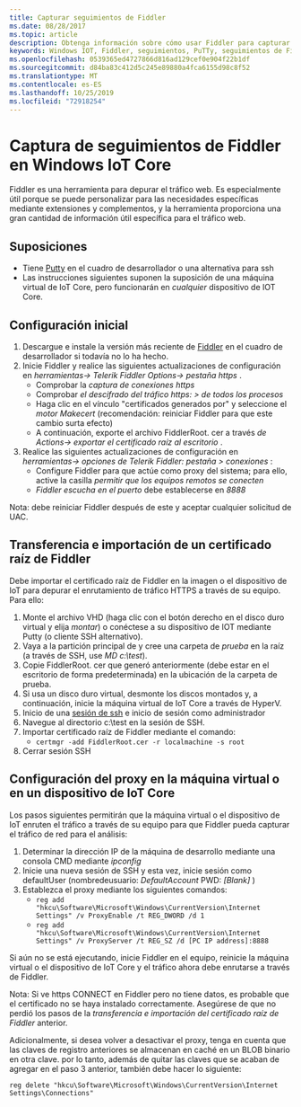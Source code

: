 ```yaml
---
title: Capturar seguimientos de Fiddler
ms.date: 08/28/2017
ms.topic: article
description: Obtenga información sobre cómo usar Fiddler para capturar seguimientos de Fiddler en Windows IoT Core.
keywords: Windows IOT, Fiddler, seguimientos, PuTTy, seguimientos de Fiddler
ms.openlocfilehash: 0539365ed4727866d816ad129cef0e904f22b1df
ms.sourcegitcommit: d84ba83c412d5c245e89880a4fca6155d98c8f52
ms.translationtype: MT
ms.contentlocale: es-ES
ms.lasthandoff: 10/25/2019
ms.locfileid: "72918254"
---
```

# <a name="capturing-fiddler-traces-on-windows-iot-core"></a>Captura de seguimientos de Fiddler en Windows IoT Core

Fiddler es una herramienta para depurar el tráfico web. Es especialmente útil porque se puede personalizar para las necesidades específicas mediante extensiones y complementos, y la herramienta proporciona una gran cantidad de información útil específica para el tráfico web.

## <a name="assumptions"></a>Suposiciones 

* Tiene [Putty](http://www.putty.org/) en el cuadro de desarrollador o una alternativa para ssh
* Las instrucciones siguientes suponen la suposición de una máquina virtual de IoT Core, pero funcionarán en *cualquier* dispositivo de IOT Core.

## <a name="initial-setup"></a>Configuración inicial

1. Descargue e instale la versión más reciente de [Fiddler](http://www.telerik.com/fiddler/) en el cuadro de desarrollador si todavía no lo ha hecho.
2. Inicie Fiddler y realice las siguientes actualizaciones de configuración en _herramientas-> Telerik Fiddler Options-> pestaña https_ .
    * Comprobar la _captura de conexiones https_
    * Comprobar _el descifrado del tráfico https: > de todos los procesos_
    * Haga clic en el vínculo "certificados generados por" y seleccione el _motor Makecert_ (recomendación: reiniciar Fiddler para que este cambio surta efecto)
    * A continuación, exporte el archivo FiddlerRoot. cer a través _de Actions-> exportar el certificado raíz al escritorio_ .
3. Realice las siguientes actualizaciones de configuración en _herramientas-> opciones de Telerik Fiddler: pestaña > conexiones_ :
    * Configure Fiddler para que actúe como proxy del sistema; para ello, active la casilla _permitir que los equipos remotos se conecten_
    * _Fiddler escucha en el puerto_ debe establecerse en _8888_
  
Nota: debe reiniciar Fiddler después de este y aceptar cualquier solicitud de UAC.

## <a name="transfer-and-import-fiddler-root-certificate"></a>Transferencia e importación de un certificado raíz de Fiddler
Debe importar el certificado raíz de Fiddler en la imagen o el dispositivo de IoT para depurar el enrutamiento de tráfico HTTPS a través de su equipo.  Para ello:

1. Monte el archivo VHD (haga clic con el botón derecho en el disco duro virtual y elija _montar_) o conéctese a su dispositivo de IOT mediante Putty (o cliente SSH alternativo).
2. Vaya a la partición principal de y cree una carpeta de _prueba_ en la raíz (a través de SSH, use _MD c:\test_).
3. Copie FiddlerRoot. cer que generó anteriormente (debe estar en el escritorio de forma predeterminada) en la ubicación de la carpeta de prueba.
4. Si usa un disco duro virtual, desmonte los discos montados y, a continuación, inicie la máquina virtual de IoT Core a través de HyperV.
5. Inicio de una [sesión de ssh](../connect-your-device/ssh.md) e inicio de sesión como administrador 
6. Navegue al directorio c:\test en la sesión de SSH.
7. Importar certificado raíz de Fiddler mediante el comando:
    * `certmgr -add FiddlerRoot.cer -r localmachine -s root`
8. Cerrar sesión SSH


## <a name="setup-proxy-on-vm-or-iot-core-device"></a>Configuración del proxy en la máquina virtual o en un dispositivo de IoT Core
Los pasos siguientes permitirán que la máquina virtual o el dispositivo de IoT enruten el tráfico a través de su equipo para que Fiddler pueda capturar el tráfico de red para el análisis:

1. Determinar la dirección IP de la máquina de desarrollo mediante una consola CMD mediante _ipconfig_
2. Inicie una nueva sesión de SSH y esta vez, inicie sesión como defaultUser (nombredeusuario: _DefaultAccount_ PWD: _[Blank]_ )
3. Establezca el proxy mediante los siguientes comandos:
    * `reg add "hkcu\Software\Microsoft\Windows\CurrentVersion\Internet Settings" /v ProxyEnable /t REG_DWORD /d 1`
    * `reg add "hkcu\Software\Microsoft\Windows\CurrentVersion\Internet Settings" /v ProxyServer /t REG_SZ /d [PC IP address]:8888`

Si aún no se está ejecutando, inicie Fiddler en el equipo, reinicie la máquina virtual o el dispositivo de IoT Core y el tráfico ahora debe enrutarse a través de Fiddler. 

Nota: Si ve https CONNECT en Fiddler pero no tiene datos, es probable que el certificado no se haya instalado correctamente. Asegúrese de que no perdió los pasos de la _transferencia e importación del certificado raíz de Fiddler_ anterior.

Adicionalmente, si desea volver a desactivar el proxy, tenga en cuenta que las claves de registro anteriores se almacenan en caché en un BLOB binario en otra clave. por lo tanto, además de quitar las claves que se acaban de agregar en el paso 3 anterior, también debe hacer lo siguiente:

    reg delete "hkcu\Software\Microsoft\Windows\CurrentVersion\Internet Settings\Connections"
    
    
